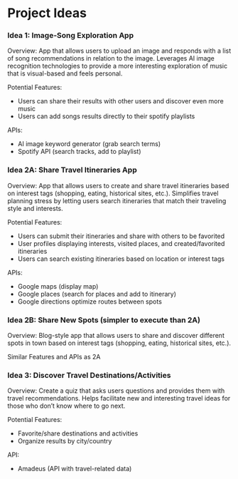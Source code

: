 # Project Ideas

### Idea 1: Image-Song Exploration App
Overview: App that allows users to upload an image and responds with a list of song recommendations in relation to the image. Leverages AI image recognition technologies to provide a more interesting exploration of music that is visual-based and feels personal.

Potential Features:
- Users can share their results with other users and discover even more music 
- Users can add songs results directly to their spotify playlists

APIs:
- AI image keyword generator (grab search terms)
- Spotify API (search tracks, add to playlist)

### Idea 2A: Share Travel Itineraries App
Overview: App that allows users to create and share travel itineraries based on interest tags (shopping, eating, historical sites, etc.). Simplifies travel planning stress by letting users search itineraries that match their traveling style and interests.

Potential Features:
- Users can submit their itineraries and share with others to be favorited
- User profiles displaying interests, visited places, and created/favorited itineraries
- Users can search existing itineraries based on location or interest tags

APIs:
- Google maps (display map)
- Google places (search for places and add to itinerary)
- Google directions optimize routes between spots

### Idea 2B: Share New Spots (simpler to execute than 2A)
Overview: Blog-style app that allows users to share and discover different spots in town based on interest tags (shopping, eating, historical sites, etc.). 

Similar Features and APIs as 2A

### Idea 3: Discover Travel Destinations/Activities
Overview: Create a quiz that asks users questions and provides them with travel recommendations. Helps facilitate new and interesting travel ideas for those who don’t know where to go next. 
	
Potential Features: 
- Favorite/share destinations and activities
- Organize results by city/country

API:
- Amadeus (API with travel-related data)




